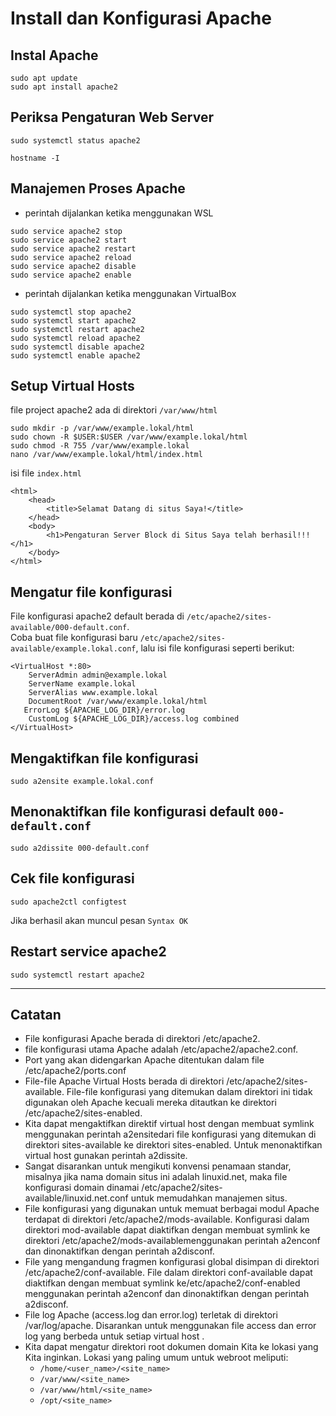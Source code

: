 # Install dan Konfigurasi Apache
## Instal Apache
```
sudo apt update
sudo apt install apache2
```
## Periksa Pengaturan Web Server
```
sudo systemctl status apache2

hostname -I
```
## Manajemen Proses Apache
* perintah dijalankan ketika menggunakan WSL
```
sudo service apache2 stop
sudo service apache2 start 
sudo service apache2 restart 
sudo service apache2 reload 
sudo service apache2 disable 
sudo service apache2 enable
```
* perintah dijalankan ketika menggunakan VirtualBox
```
sudo systemctl stop apache2
sudo systemctl start apache2
sudo systemctl restart apache2
sudo systemctl reload apache2
sudo systemctl disable apache2
sudo systemctl enable apache2
```
## Setup Virtual Hosts  
file project apache2 ada di direktori `/var/www/html`
```
sudo mkdir -p /var/www/example.lokal/html
sudo chown -R $USER:$USER /var/www/example.lokal/html
sudo chmod -R 755 /var/www/example.lokal
nano /var/www/example.lokal/html/index.html
```
isi file `index.html`
```
<html>
    <head>
        <title>Selamat Datang di situs Saya!</title>
    </head>
    <body>
        <h1>Pengaturan Server Block di Situs Saya telah berhasil!!!</h1>
    </body>
</html>
```
## Mengatur file konfigurasi  
File konfigurasi apache2 default berada di `/etc/apache2/sites-available/000-default.conf`.  
Coba buat file konfigurasi baru `/etc/apache2/sites-available/example.lokal.conf`, lalu isi file konfigurasi seperti berikut:
```
<VirtualHost *:80>
    ServerAdmin admin@example.lokal
    ServerName example.lokal
    ServerAlias www.example.lokal
    DocumentRoot /var/www/example.lokal/html
   ErrorLog ${APACHE_LOG_DIR}/error.log
    CustomLog ${APACHE_LOG_DIR}/access.log combined
</VirtualHost>
```
## Mengaktifkan file konfigurasi
```
sudo a2ensite example.lokal.conf
```
## Menonaktifkan file konfigurasi default `000-default.conf`
```
sudo a2dissite 000-default.conf
```
## Cek file konfigurasi
```
sudo apache2ctl configtest
```
Jika berhasil akan muncul pesan `Syntax OK`  
## Restart service apache2
```
sudo systemctl restart apache2
```
---

## Catatan

- File konfigurasi Apache berada di direktori /etc/apache2.  
- file konfigurasi utama Apache adalah /etc/apache2/apache2.conf.
- Port yang akan didengarkan Apache ditentukan dalam file /etc/apache2/ports.conf
- File-file Apache Virtual Hosts berada di direktori /etc/apache2/sites-available. File-file konfigurasi yang ditemukan dalam direktori ini tidak digunakan oleh Apache kecuali mereka ditautkan ke direktori /etc/apache2/sites-enabled.
- Kita dapat mengaktifkan direktif virtual host dengan membuat symlink menggunakan perintah a2ensitedari file konfigurasi yang ditemukan di direktori sites-available ke direktori sites-enabled. Untuk menonaktifkan virtual host gunakan perintah a2dissite.
- Sangat disarankan untuk mengikuti konvensi penamaan standar, misalnya jika nama domain situs ini adalah linuxid.net, maka file konfigurasi domain dinamai /etc/apache2/sites-available/linuxid.net.conf untuk memudahkan manajemen situs.
- File konfigurasi yang digunakan untuk memuat berbagai modul Apache terdapat di direktori /etc/apache2/mods-available. Konfigurasi dalam direktori mod-available dapat diaktifkan dengan membuat symlink ke direktori /etc/apache2/mods-availablemenggunakan perintah a2enconf dan dinonaktifkan dengan perintah a2disconf.
- File yang mengandung fragmen konfigurasi global disimpan di direktori /etc/apache2/conf-available. File dalam direktori conf-available dapat diaktifkan dengan membuat symlink ke/etc/apache2/conf-enabled menggunakan perintah a2enconf dan dinonaktifkan dengan perintah a2disconf.
- File log Apache (access.log dan error.log) terletak di direktori /var/log/apache. Disarankan untuk menggunakan file access dan error log yang berbeda untuk setiap virtual host .
- Kita dapat mengatur direktori root dokumen domain Kita ke lokasi yang Kita inginkan. Lokasi yang paling umum untuk webroot meliputi:
    - `/home/<user_name>/<site_name>`
    - `/var/www/<site_name>`
    - `/var/www/html/<site_name>`
    - `/opt/<site_name>`

